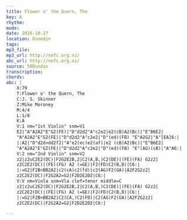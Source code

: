 ```yaml
---
title: Flower o' the Quern, The
key: A
rhythm: 
mode:
date: 2016-10-27
location: Dunedin
tags:
mp3_file:
mp3_url: http://nefc.org.nz/
abc_url: http://nefc.org.nz/
source: 50Dundas
transcription:
chords: 
abc: |
    X:79
    T:Flower o' the Quern, The
    C:J. S. Skinner
    Z:Mike Moroney
    M:4/4
    L:1/8
    K:A
    V:1 nm="1st Violin" snm=V1
    E2|"A"A2A2"E"G2(FE)|"D"d2d2"A"c2e2|e2(cB)A2(Bc)|"E"B6E2|
    "A"A2A2"E"G2(FE)|"D"d2d2"A"c2e2|"D"(ed)(FB) "E"A2G2|"A"[EA]6:|
    |:A2|"D"d2d>dd2f2|"A"e2(ec)e2(af)|e2 (cB)A2(Bc)|"E"B6E2|
    "A"A2A2"E"G2(FE)|"D"d2d2"A"c2e2|"D"(ed)(FB) "E"(AG)(cB)|"A"A6:|
    V:2 nm="2nd Violin" snm=V2
    z2|z2uC2E2(DC)|F2G2E2B,2|C2(A,B,)C2(DE)|(FE)(FA) G2z2|
    z2C2E2(DC)|(FE)(FG) A2 (=GE)|F2(FD)C2(B,D)|C6:|
    |:=G2|F2B>BB2A2|c2(cA)c2(fd)|c2(AG)F2(GA)|A2F2G2z2|
    z2C2E2(DC)|F2G2A2=G2|F2D2E2D2|C6:|
    V:V nm=Viola snm=Vla clef=tenor middle=C
    z2|z2uC2E2(DC)|F2G2E2B,2|C2(A,B,)C2(DE)|(FE)(FA) G2z2|
    z2C2E2(DC)|(FE)(FG) A2 (=GE)|F2(FD)C2(B,D)|C6:|
    |:=G2|F2B>BB2A2|C2(CA,)C2(FD)|C2(AG)F2(GA)|A2F2G2z2|
    z2C2E2(DC)|F2G2A2=G2|F2D2E2D2|C6:|

---
```


